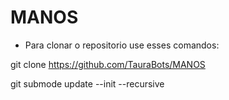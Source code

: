# MANOS

 - Para clonar o repositorio use esses comandos:
 
git clone https://github.com/TauraBots/MANOS

git submode update --init --recursive
